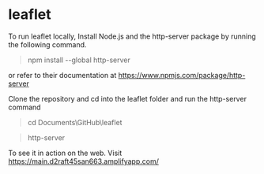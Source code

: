 # leaflet

To run leaflet locally, 
Install Node.js and the http-server package by running the following command. 

> npm install --global http-server

or refer to their documentation at https://www.npmjs.com/package/http-server

Clone the repository and cd into the leaflet folder and run the http-server command

> cd Documents\GitHub\leaflet

> http-server

To see it in action on the web. Visit https://main.d2raft45san663.amplifyapp.com/
